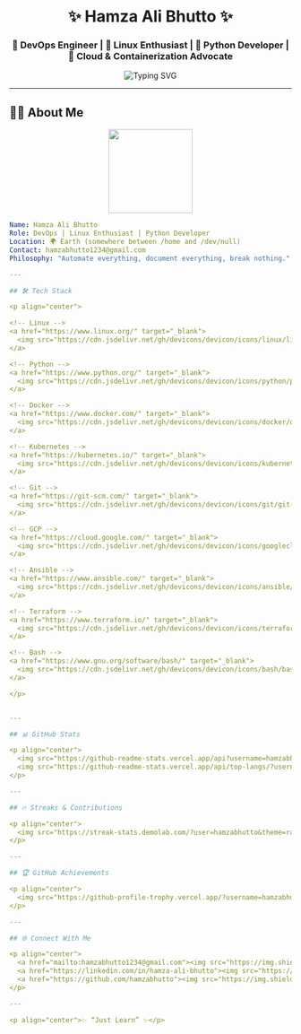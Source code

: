 <!-- Hero Section -->
<h1 align="center">✨ Hamza Ali Bhutto ✨</h1>
<h3 align="center">🚀 DevOps Engineer | 🐧 Linux Enthusiast | 🐍 Python Developer | 🐳 Cloud & Containerization Advocate</h3>

<p align="center">
  <img src="https://readme-typing-svg.herokuapp.com?font=Fira+Code&size=20&pause=1000&color=4CAF50&center=true&vCenter=true&width=500&lines=Passionate+about+Automation;learning+of+Open+Source;Always+Exploring+Cloud+Technologies;Building+Scalable+Solutions" alt="Typing SVG" />
</p>

---

## 🙋‍♂️ About Me  

<p align="center">
  <img src="https://media.giphy.com/media/WUlplcMpOCEmTGBtBW/giphy.gif" width="150">
</p>

```yaml
Name: Hamza Ali Bhutto
Role: DevOps | Linux Enthusiast | Python Developer
Location: 🌍 Earth (somewhere between /home and /dev/null)
Contact: hamzabhutto1234@gmail.com
Philosophy: "Automate everything, document everything, break nothing."

---

## 🛠️ Tech Stack  

<p align="center">

<!-- Linux -->
<a href="https://www.linux.org/" target="_blank">
  <img src="https://cdn.jsdelivr.net/gh/devicons/devicon/icons/linux/linux-original.svg" alt="Linux" width="50" height="50"/>
</a>

<!-- Python -->
<a href="https://www.python.org/" target="_blank">
  <img src="https://cdn.jsdelivr.net/gh/devicons/devicon/icons/python/python-original.svg" alt="Python" width="50" height="50"/>
</a>

<!-- Docker -->
<a href="https://www.docker.com/" target="_blank">
  <img src="https://cdn.jsdelivr.net/gh/devicons/devicon/icons/docker/docker-original.svg" alt="Docker" width="50" height="50"/>
</a>

<!-- Kubernetes -->
<a href="https://kubernetes.io/" target="_blank">
  <img src="https://cdn.jsdelivr.net/gh/devicons/devicon/icons/kubernetes/kubernetes-plain.svg" alt="Kubernetes" width="50" height="50"/>
</a>

<!-- Git -->
<a href="https://git-scm.com/" target="_blank">
  <img src="https://cdn.jsdelivr.net/gh/devicons/devicon/icons/git/git-original.svg" alt="Git" width="50" height="50"/>
</a>

<!-- GCP -->
<a href="https://cloud.google.com/" target="_blank">
  <img src="https://cdn.jsdelivr.net/gh/devicons/devicon/icons/googlecloud/googlecloud-original.svg" alt="GCP" width="50" height="50"/>
</a>

<!-- Ansible -->
<a href="https://www.ansible.com/" target="_blank">
  <img src="https://cdn.jsdelivr.net/gh/devicons/devicon/icons/ansible/ansible-original.svg" alt="Ansible" width="50" height="50"/>
</a>

<!-- Terraform -->
<a href="https://www.terraform.io/" target="_blank">
  <img src="https://cdn.jsdelivr.net/gh/devicons/devicon/icons/terraform/terraform-original.svg" alt="Terraform" width="50" height="50"/>
</a>

<!-- Bash -->
<a href="https://www.gnu.org/software/bash/" target="_blank">
  <img src="https://cdn.jsdelivr.net/gh/devicons/devicon/icons/bash/bash-original.svg" alt="Bash" width="50" height="50"/>
</a>

</p>


---

## 📊 GitHub Stats  

<p align="center">
  <img src="https://github-readme-stats.vercel.app/api?username=hamzabhutto&show_icons=true&theme=radical" height="165"/>
  <img src="https://github-readme-stats.vercel.app/api/top-langs/?username=hamzabhutto&layout=compact&theme=radical" height="165"/>
</p>

---

## 🔥 Streaks & Contributions  

<p align="center">
  <img src="https://streak-stats.demolab.com/?user=hamzabhutto&theme=radical&hide_border=true" />
</p>

---

## 🏆 GitHub Achievements  

<p align="center">
  <img src="https://github-profile-trophy.vercel.app/?username=hamzabhutto&theme=radical&no-frame=true&margin-w=15&margin-h=15" />
</p>

---

## 🌐 Connect With Me  

<p align="center">
  <a href="mailto:hamzabhutto1234@gmail.com"><img src="https://img.shields.io/badge/Email-D14836?style=for-the-badge&logo=gmail&logoColor=white"/></a>
  <a href="https://linkedin.com/in/hamza-ali-bhutto"><img src="https://img.shields.io/badge/LinkedIn-0077B5?style=for-the-badge&logo=linkedin&logoColor=white"/></a>
  <a href="https://github.com/hamzabhutto"><img src="https://img.shields.io/badge/GitHub-000000?style=for-the-badge&logo=github&logoColor=white"/></a>
</p>

---

<p align="center">✨ “Just Learn” ✨</p>
